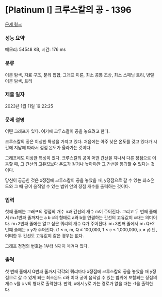 # [Platinum I] 크루스칼의 공 - 1396 

[문제 링크](https://www.acmicpc.net/problem/1396) 

### 성능 요약

메모리: 54548 KB, 시간: 176 ms

### 분류

이분 탐색, 자료 구조, 분리 집합, 그래프 이론, 최소 공통 조상, 최소 스패닝 트리, 병렬 이분 탐색, 트리

### 제출 일자

2023년 1월 11일 19:22:25

### 문제 설명

<p>어떤 그래프가 있다. 여기에 크루스칼이 공을 놓으려고 한다.</p>

<p>크루스칼의 공은 이상한 특성을 가지고 있다. 처음에는 아주 낮은 온도를 갖고 있다가 시간에 지남에 따라서 점점 온도가 올라가는 것이다.</p>

<p>그래프에도 이상한 특성이 있다. 크루스칼의 공이 어떤 간선을 지나서 다른 정점으로 이동할 때, 그 간선의 고유값보다 온도가 같거나 높아야만 그 간선을 통과할 수 있다는 것이다.</p>

<p>당신이 궁금한 것은 x정점에 크루스칼이 공을 놓았을 때, y정점으로 갈 수 있는 최소온도와 그 때 공이 움직일 수 있는 범위 안의 정점 개수를 출력하는 것이다.</p>

### 입력 

 <p>첫째 줄에는 그래프의 정점의 개수 n과 간선의 개수 m이 주어진다. 그리고 두 번째 줄에서 m+1번째 줄까지는 a b c의 형태로 a와 b를 연결하는 간선의 고유값이 c라는 의미이다. m+2번째 줄에는 알고 싶은 쿼리의 개수 Q가 주어진다. m+3번째 줄에서 m+Q+2번째 줄에는 x y가 주어진다. (1 ≤ n, m, Q ≤ 100,000, 1 ≤ c ≤ 1,000,000, x ≠ y) 단, 어떠한 두 간선도 고유값이 같은 경우는 없다.</p>

<p>그래프 정점의 번호는 1부터 N까지 매겨져 있다.</p>

### 출력 

 <p>첫 번째 줄에서 Q번째 줄까지 각각의 쿼리마다 x정점에 크루스칼의 공을 놓았을 때 y정점으로 갈 수 있게 되는 최소온도 c와 이때 공이 움직일 수 있는 범위에 포함되는 정점의 개수 v를 c v의 형태로 출력한다. 만약, x에서 y로 가는 경로가 없을 때는 -1을 출력한다.</p>

